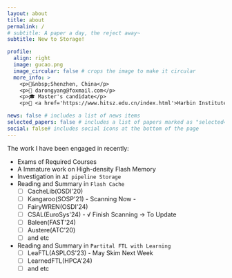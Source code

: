 ```yaml
---
layout: about
title: about
permalink: /
# subtitle: A paper a day, the reject away~
subtitle: New to Storage!

profile:
  align: right
  image: gucao.png
  image_circular: false # crops the image to make it circular
  more_info: >
    <p>📍&nbsp;Shenzhen, China</p>
    <p>📧 darongyang@foxmail.com</p>
    <p>🎓 Master's candidate</p>
    <p>🏫 <a href='https://www.hitsz.edu.cn/index.html'>Harbin Institute of Technology, Shenzhen</a></p>

news: false # includes a list of news items
selected_papers: false # includes a list of papers marked as "selected={true}"
social: false# includes social icons at the bottom of the page
---
```


The work I have been engaged in recently:

- Exams of Required Courses
- A Immature work on High-density Flash Memory
- Investigation in `AI pipeline Storage`
- Reading and Summary in `Flash Cache`
  - [ ] CacheLib(OSDI'20)
  - [ ] Kangaroo(SOSP'21) - Scanning Now -
  - [ ] FairyWREN(OSDI'24)
  - [ ] CSAL(EuroSys'24) - √ Finish Scanning -> To Update
  - [ ] Baleen(FAST'24)
  - [ ] Austere(ATC'20)
  - [ ] and etc
- Reading and Summary in `Partital FTL with Learning`
  - [ ] LeaFTL(ASPLOS'23) - May Skim Next Week
  - [ ] LearnedFTL(HPCA'24)
  - [ ] and etc

